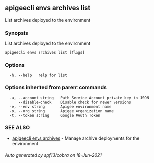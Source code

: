 ## apigeecli envs archives list

List archives deployed to the environment

### Synopsis

List archives deployed to the environment

```
apigeecli envs archives list [flags]
```

### Options

```
  -h, --help   help for list
```

### Options inherited from parent commands

```
  -a, --account string   Path Service Account private key in JSON
      --disable-check    Disable check for newer versions
  -e, --env string       Apigee environment name
  -o, --org string       Apigee organization name
  -t, --token string     Google OAuth Token
```

### SEE ALSO

* [apigeecli envs archives](apigeecli_envs_archives.md)	 - Manage archive deployments for the environment

###### Auto generated by spf13/cobra on 18-Jun-2021
